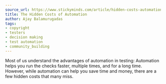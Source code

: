 ```yaml
---
source_url: https://www.stickyminds.com/article/hidden-costs-automation
title: The Hidden Costs of Automation
author: Ajay Balamurugadas
tags:
- copyright
- testers
- decision making
- test automation
- community_building
---
```


Most of us understand the advantages of automation in testing: Automation helps you run the checks faster, multiple times, and for a long time. However, while automation can help you save time and money, there are a few hidden costs that many miss.
